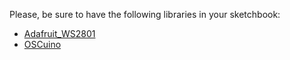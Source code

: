 Please, be sure to have the following libraries
in your sketchbook:

+  [Adafruit_WS2801](https://github.com/adafruit/Adafruit-WS2801-Library)
+  [OSCuino](https://github.com/CNMAT/OSC)
